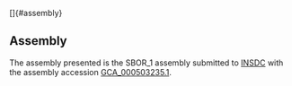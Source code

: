 []{#assembly}

Assembly
--------

The assembly presented is the SBOR\_1 assembly submitted to
[INSDC](http://www.insdc.org) with the assembly accession
[GCA\_000503235.1](http://www.ebi.ac.uk/ena/data/view/GCA_000503235.1).
